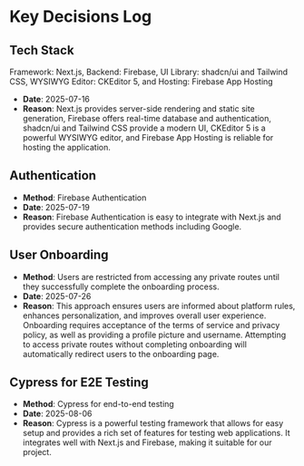 # Key Decisions Log

## Tech Stack
Framework: Next.js,
Backend: Firebase,
UI Library: shadcn/ui and Tailwind CSS,
WYSIWYG Editor: CKEditor 5,
and Hosting: Firebase App Hosting
- **Date**: 2025-07-16
- **Reason**: Next.js provides server-side rendering and static site generation,
  Firebase offers real-time database and authentication, 
  shadcn/ui and Tailwind CSS provide a modern UI,
  CKEditor 5 is a powerful WYSIWYG editor,
  and Firebase App Hosting is reliable for hosting the application.

## Authentication
- **Method**: Firebase Authentication
- **Date**: 2025-07-19
- **Reason**: Firebase Authentication is easy to integrate with Next.js and provides
  secure authentication methods including Google.

## User Onboarding
- **Method**: Users are restricted from accessing any private routes until they
  successfully complete the onboarding process.
- **Date**: 2025-07-26
- **Reason**: This approach ensures users are informed about platform rules, enhances
  personalization, and improves overall user experience. Onboarding requires acceptance
  of the terms of service and privacy policy, as well as providing a profile picture and
  username. Attempting to access private routes without completing onboarding will
  automatically redirect users to the onboarding page.

## Cypress for E2E Testing
- **Method**: Cypress for end-to-end testing
- **Date**: 2025-08-06
- **Reason**: Cypress is a powerful testing framework that allows for easy setup and
  provides a rich set of features for testing web applications. It integrates well with
  Next.js and Firebase, making it suitable for our project.